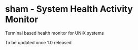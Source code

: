 # sham - System Health Activity Monitor
Terminal based health monitor for UNIX systems

To be updated once 1.0 released
